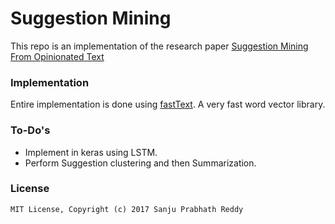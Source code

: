 # Suggestion Mining
This repo is an implementation of the research paper [Suggestion Mining From Opinionated Text](https://aclweb.org/anthology/P/P16/P16-3018.pdf)

### Implementation
Entire implementation is done using [fastText](https://github.com/facebookresearch/fastText). A very fast word vector library. 

### To-Do's
- Implement in keras using LSTM.
- Perform Suggestion clustering and then Summarization.

### License
`MIT License, Copyright (c) 2017 Sanju Prabhath Reddy`
